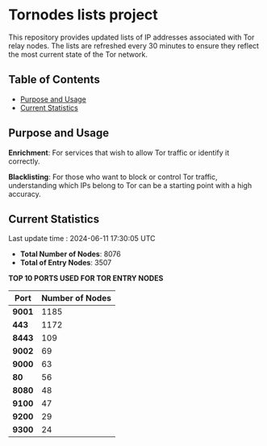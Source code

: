 # Tornodes lists project

This repository provides updated lists of IP addresses associated with Tor relay nodes. The lists are refreshed every 30 minutes to ensure they reflect the most current state of the Tor network.

## Table of Contents

- [Purpose and Usage](#purpose-and-usage)
- [Current Statistics](#current-statistics)


## Purpose and Usage

**Enrichment**: For services that wish to allow Tor traffic or identify it correctly.

**Blacklisting**: For those who want to block or control Tor traffic, understanding which IPs belong to Tor can be a starting point with a high accuracy.

## Current Statistics

Last update time : 2024-06-11 17:30:05 UTC

- **Total Number of Nodes**: 8076
- **Total of Entry Nodes**: 3507

**TOP 10 PORTS USED FOR TOR ENTRY NODES**

| **Port** | **Number of Nodes** |
|------|-----------------|
| **9001**   | 1185  |
| **443**   | 1172  |
| **8443**   | 109  |
| **9002**   | 69  |
| **9000**   | 63  |
| **80**   | 56  |
| **8080**   | 48  |
| **9100**   | 47  |
| **9200**   | 29  |
| **9300**   | 24  |

